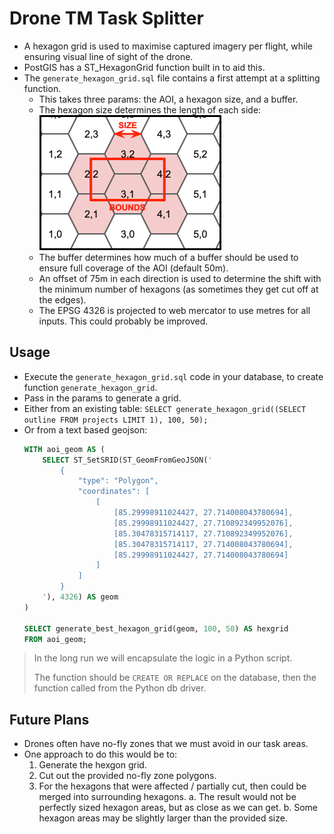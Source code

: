 # Drone TM Task Splitter

- A hexagon grid is used to maximise captured imagery per flight,
  while ensuring visual line of sight of the drone.
- PostGIS has a ST_HexagonGrid function built in to aid this.
- The `generate_hexagon_grid.sql` file contains a first attempt at a splitting function.
  - This takes three params: the AOI, a hexagon size, and a buffer.
  - The hexagon size determines the length of each side:
    ![hexagon size](./hexagon_size.png)
  - The buffer determines how much of a buffer should be used to ensure full 
    coverage of the AOI (default 50m).
  - An offset of 75m in each direction is used to determine the shift with the
    minimum number of hexagons (as sometimes they get cut off at the edges).
  - The EPSG 4326 is projected to web mercator to use metres for all inputs.
    This could probably be improved.

## Usage

- Execute the `generate_hexagon_grid.sql` code in your database, to create function
  `generate_hexagon_grid`.
- Pass in the params to generate a grid.
- Either from an existing table:
  `SELECT generate_hexagon_grid((SELECT outline FROM projects LIMIT 1), 100, 50);`
- Or from a text based geojson:
    ```sql
    WITH aoi_geom AS (
        SELECT ST_SetSRID(ST_GeomFromGeoJSON('
            {
                "type": "Polygon",
                "coordinates": [
                    [
                        [85.29998911024427, 27.714008043780694],
                        [85.29998911024427, 27.710892349952076],
                        [85.30478315714117, 27.710892349952076],
                        [85.30478315714117, 27.714008043780694],
                        [85.29998911024427, 27.714008043780694]
                    ]
                ]
            }
        '), 4326) AS geom
    )

    SELECT generate_best_hexagon_grid(geom, 100, 50) AS hexgrid
    FROM aoi_geom;
    ```

> In the long run we will encapsulate the logic in a Python script.
>
> The function should be `CREATE OR REPLACE` on the database, then
> the function called from the Python db driver.

## Future Plans

- Drones often have no-fly zones that we must avoid in our task areas.
- One approach to do this would be to:
  1. Generate the hexgon grid.
  2. Cut out the provided no-fly zone polygons.
  3. For the hexagons that were affected / partially cut, then could be merged
     into surrounding hexagons.
    a. The result would not be perfectly sized hexagon areas, but as close as we can get.
    b. Some hexagon areas may be slightly larger than the provided size.
  